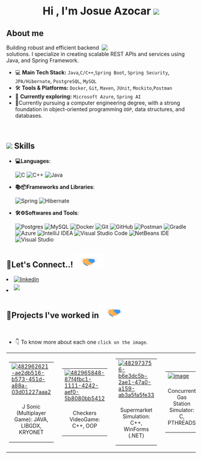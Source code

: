 <h1 align="center"><b>Hi , I'm Josue Azocar </b><img src="https://media.giphy.com/media/hvRJCLFzcasrR4ia7z/giphy.gif" width="35"></h1>

## About me

<picture> <img align="right" src="https://github.com/7oSkaaa/7oSkaaa/blob/main/Images/Right_Side.gif?raw=true" width = 250px></picture>


Building robust and efficient backend solutions. I specialize in creating scalable REST APIs and services using Java, and Spring Framework.

- 💻 **Main Tech Stack:** `Java`,`C/C++`,`Spring Boot`, `Spring Security`, `JPA/Hibernate`, `PostgreSQL`, `MySQL`
- 🛠️ **Tools & Platforms:** `Docker`, `Git`, `Maven`, `JUnit`, `Mockito`,`Postman`
- 🌱 **Currently exploring:** `Microsoft Azure`, `Spring AI`
- 📝Currently pursuing a computer engineering degree, with a strong foundation in object-oriented programming `OOP`, data structures, and databases.
<br>


## <img src="https://media2.giphy.com/media/QssGEmpkyEOhBCb7e1/giphy.gif?cid=ecf05e47a0n3gi1bfqntqmob8g9aid1oyj2wr3ds3mg700bl&rid=giphy.gif" width ="25"><b> Skills</b>

<p align="center">

- **💻Languages**:

    ![C](https://img.shields.io/badge/C%20-%232370ED.svg?style=for-the-badge&logo=c&logoColor=white)
    ![C++](https://img.shields.io/badge/C++%20-%2300599C.svg?style=for-the-badge&logo=c%2B%2B&logoColor=white)
    ![Java](https://img.shields.io/badge/java-%23ED8B00.svg?style=for-the-badge&logo=openjdk&logoColor=white)

- **📚📦Frameworks and Libraries**:
  
  ![Spring](https://img.shields.io/badge/spring-%236DB33F.svg?style=for-the-badge&logo=spring&logoColor=white)
  ![Hibernate](https://img.shields.io/badge/Hibernate-59666C?style=for-the-badge&logo=Hibernate&logoColor=white)

- **🛠⚙Softwares and Tools**:

  ![Postgres](https://img.shields.io/badge/postgres-%23316192.svg?style=for-the-badge&logo=postgresql&logoColor=white)
  ![MySQL](https://img.shields.io/badge/mysql-4479A1.svg?style=for-the-badge&logo=mysql&logoColor=white)
  ![Docker](https://img.shields.io/badge/docker-%230db7ed.svg?style=for-the-badge&logo=docker&logoColor=white)
  ![Git](https://img.shields.io/badge/git-%23F05033.svg?style=for-the-badge&logo=git&logoColor=white)
  ![GitHub](https://img.shields.io/badge/github-%23121011.svg?style=for-the-badge&logo=github&logoColor=white)
  ![Postman](https://img.shields.io/badge/Postman-FF6C37?style=for-the-badge&logo=postman&logoColor=white)
  ![Gradle](https://img.shields.io/badge/Gradle-02303A.svg?style=for-the-badge&logo=Gradle&logoColor=white)
  ![Azure](https://img.shields.io/badge/azure-%230072C6.svg?style=for-the-badge&logo=microsoftazure&logoColor=white)
  ![IntelliJ IDEA](https://img.shields.io/badge/IntelliJIDEA-000000.svg?style=for-the-badge&logo=intellij-idea&logoColor=white)
  ![Visual Studio Code](https://img.shields.io/badge/Visual%20Studio%20Code-0078d7.svg?style=for-the-badge&logo=visual-studio-code&logoColor=white)
  ![NetBeans IDE](https://img.shields.io/badge/NetBeansIDE-1B6AC6.svg?style=for-the-badge&logo=apache-netbeans-ide&logoColor=white)
  ![Visual Studio](https://img.shields.io/badge/Visual%20Studio-5C2D91.svg?style=for-the-badge&logo=visual-studio&logoColor=white)


## <b>💬Let's Connect..!</b><img src="https://github.com/0xAbdulKhalid/0xAbdulKhalid/raw/main/assets/mdImages/handshake.gif" width ="80">
<div align='left'>


<li>
<a href="https://www.linkedin.com/in/josue-azocar-sosa-61910a37b/" target="_blank">
<img src="https://img.shields.io/badge/linkedin:  Josue_azocar-%2300acee.svg?color=405DE6&style=for-the-badge&logo=linkedin&logoColor=white" alt=linkedin style="margin-bottom: 5px;"/>
</a>
</li>


<li>
<a href="mailto:josue05azocar@gmail.com" target="_blank">
<img src="https://img.shields.io/badge/gmail:  Josue_Azocar-%23EA4335.svg?style=for-the-badge&logo=gmail&logoColor=white" t=mail style="margin-bottom: 5px;" />
</a>
</li>
	
</ul>
</div>

 ## <b>📁Projects I've worked in</b><img src="https://github.com/0xAbdulKhalid/0xAbdulKhalid/raw/main/assets/mdImages/handshake.gif" width ="80">
<br>
<div align='left'>


- 👇 To know more about each one `click on the image`.
<table>
  <tr>
    <td style="padding-right: 15px;">
      <table>
        <tr>
          <td>
            <a href="https://github.com/josueazocar/Proyecto-JSonic" target="_blank">
              <img width="360" height="210" alt="482962621-ae2db516-b573-451d-a88a-03d01227aaa2" src="https://github.com/user-attachments/assets/a78889be-ac03-412e-b43e-aa7058786503" />
            </a>
          </td>
        </tr>
        <tr>
          <td style="text-align: center; padding-top: 5px;">
            <p>J Sonic (Multiplayer Game): JAVA, LIBGDX, KRYONET</p>
          </td>
        </tr>
      </table>
    </td>
    <td style="padding-right: 15px;">
      <table>
        <tr>
          <td>
            <a href="https://github.com/josueazocar/DamasGame" target="_blank">
              <img width="360" height="210" alt="482965848-87f4fbc1-1111-4242-aef0-5b8080bb5412" src="https://github.com/user-attachments/assets/04335dd8-1ff8-44de-a5eb-73c9e0a11ed7" />
            </a>
          </td>
        </tr>
        <tr>
          <td style="text-align: center; padding-top: 5px;">
            <p> Checkers VideoGame: C++, OOP</p>
          </td>
        </tr>
      </table>
    </td>
    <td style="padding-right: 15px;">
      <table>
        <tr>
          <td>
            <a href="https://github.com/josueazocar/Supermarket_Simulation" target="_blank">
              <img width="360" height="210" alt="482973756-b6e3dc5b-2ae1-47a0-a159-ab3a5fa5fe33" src="https://github.com/user-attachments/assets/c9217cd5-6a49-499d-a8c2-5dc0eedac3dc" />
            </a>
          </td>
        </tr>
        <tr>
          <td style="text-align: center; padding-top: 5px;">
            <p>Supermarket Simulation: C++, WinForms (.NET) </p>
          </td>
        </tr>
      </table>
    </td>
	     <td style="padding-right: 15px;">
      <table>
        <tr>
          <td>
            <a href="https://github.com/josmer-azocar/Concurrent-Gas-Station-Simulator" target="_blank">
				<img width="360" height="210" alt="image" src="https://github.com/user-attachments/assets/aeadf624-e880-4cb9-a25d-6e1eb9cd3942"
					/>
            </a>
          </td>
        </tr>
        <tr>
          <td style="text-align: center; padding-top: 5px;">
            <p>Concurrent Gas Station Simulator: C, PTHREADS </p>
          </td>
        </tr>
      </table>
    </td>
    <td>
      <table>
        <tr>
          <td>
            <a href="https://github.com/josueazocar/NexusCrawlerApp" target="_blank">
              <img width="310" height="210" alt="image" src="https://github.com/user-attachments/assets/9d49232c-8c03-4c34-8d04-1683014801ca" />
            </a>
          </td>
        </tr>
        <tr>
          <td style="text-align: center; padding-top: 5px;">
            <p>Web Analyzer: C++, WinForms (.NET) </p>
          </td>
        </tr>
      </table>
    </td>
  </tr>
</table>
